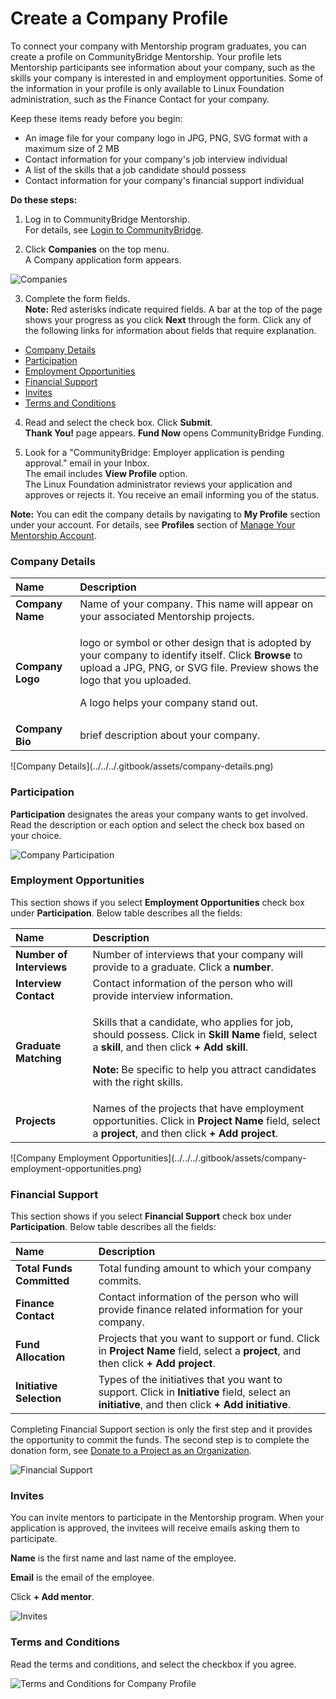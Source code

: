 # Create a Company Profile

To connect your company with Mentorship program graduates, you can create a profile on CommunityBridge Mentorship. Your profile lets Mentorship participants see information about your company, such as the skills your company is interested in and employment opportunities. Some of the information in your profile is only available to Linux Foundation administration, such as the Finance Contact for your company.

Keep these items ready before you begin:

* An image file for your company logo in JPG, PNG, SVG format with a maximum size of 2 MB
* Contact information for your company's job interview individual
* A list of the skills that a job candidate should possess
* Contact information for your company's financial support individual

**Do these steps:**

1. Log in to CommunityBridge Mentorship.  
For details, see [Login to CommunityBridge](../../user-profile/log-in-to-communitybridge/).  
  
2. Click **Companies** on the top menu.  
A Company application form appears.

![Companies](../../../.gitbook/assets/companies.png)

3. Complete the form fields.  
**Note:** Red asterisks indicate required fields. A bar at the top of the page shows your progress as you click **Next** through the form. Click any of the following links for information about fields that require explanation.

* [Company Details](create-a-company-profile.md#CreateaCompanyProfile-CompanyDetails)
* [Participation](create-a-company-profile.md#CreateaCompanyProfile-Participation)
* [Employment Opportunities](create-a-company-profile.md#CreateaCompanyProfile-EmploymentOpportunities)
* [Financial Support](create-a-company-profile.md#CreateaCompanyProfile-FinancialSupport)
* [Invites](create-a-company-profile.md#CreateaCompanyProfile-Invites)
* [Terms and Conditions](create-a-company-profile.md#CreateaCompanyProfile-TermsandConditions)

4. Read and select the check box. Click **Submit**.  
**Thank You!** page appears. **Fund Now** opens CommunityBridge Funding.  
  
5. Look for a "CommunityBridge: Employer application is pending approval." email in your Inbox.  
The email includes **View Profile** option.   
The Linux Foundation administrator reviews your application and approves or rejects it. You receive an email informing you of the status.

**Note:** You can edit the company details by navigating to **My Profile** section under your account. For details, see **Profiles** section of [Manage Your Mentorship Account](../administrators/manage-your-mentorship-account.md#profiles).

### Company Details <a id="CreateaCompanyProfile-CompanyDetails"></a>

<table>
  <thead>
    <tr>
      <th style="text-align:left">Name</th>
      <th style="text-align:left">Description</th>
    </tr>
  </thead>
  <tbody>
    <tr>
      <td style="text-align:left"><b>Company Name</b>
      </td>
      <td style="text-align:left">Name of your company. This name will appear on your associated Mentorship
        projects.</td>
    </tr>
    <tr>
      <td style="text-align:left"><b>Company Logo</b>
      </td>
      <td style="text-align:left">
        <p>logo or symbol or other design that is adopted by your company to identify
          itself. Click <b>Browse</b> to upload a JPG, PNG, or SVG file. Preview shows
          the logo that you uploaded.</p>
        <p>A logo helps your company stand out.</p>
      </td>
    </tr>
    <tr>
      <td style="text-align:left"><b>Company Bio</b>
      </td>
      <td style="text-align:left">brief description about your company.</td>
    </tr>
  </tbody>
</table>![Company Details](../../../.gitbook/assets/company-details.png)

### Participation <a id="CreateaCompanyProfile-Participation"></a>

**Participation** designates the areas your company wants to get involved. Read the description or each option and select the check box based on your choice.

![Company Participation](../../../.gitbook/assets/company-participation.png)

### Employment Opportunities <a id="CreateaCompanyProfile-EmploymentOpportunities"></a>

This section shows if you select **Employment Opportunities** check box under **Participation**. Below table describes all the fields:

<table>
  <thead>
    <tr>
      <th style="text-align:left">Name</th>
      <th style="text-align:left">Description</th>
    </tr>
  </thead>
  <tbody>
    <tr>
      <td style="text-align:left"><b>Number of Interviews</b>
      </td>
      <td style="text-align:left">Number of interviews that your company will provide to a graduate. Click
        a <b>number</b>.</td>
    </tr>
    <tr>
      <td style="text-align:left"><b>Interview Contact</b>
      </td>
      <td style="text-align:left">Contact information of the person who will provide interview information.</td>
    </tr>
    <tr>
      <td style="text-align:left"><b>Graduate Matching</b>
      </td>
      <td style="text-align:left">
        <p>Skills that a candidate, who applies for job, should possess. Click in <b>Skill Name </b>field,
          select a <b>skill</b>, and then click <b>+ Add skill</b>.</p>
        <p><b>Note: </b>Be specific to help you attract candidates with the right
          skills.</p>
      </td>
    </tr>
    <tr>
      <td style="text-align:left"><b>Projects</b>
      </td>
      <td style="text-align:left">Names of the projects that have employment opportunities. Click in <b>Project Name </b>field,
        select a <b>project</b>, and then click <b>+ Add project</b>.</td>
    </tr>
  </tbody>
</table>![Company Employment Opportunities](../../../.gitbook/assets/company-employment-opportunities.png)

### Financial Support <a id="CreateaCompanyProfile-FinancialSupport"></a>

This section shows if you select **Financial Support** check box under **Participation**. Below table describes all the fields:

| Name | Description |
| :--- | :--- |
| **Total Funds Committed** | Total funding amount to which your company commits. |
| **Finance Contact** | Contact information of the person who will provide finance related information for your company. |
| **Fund Allocation** | Projects that you want to support or fund. Click in **Project Name** field, select a **project**, and then click **+ Add project**. |
| **Initiative Selection** |  Types of the initiatives that you want to support. Click in **Initiative** field, select an **initiative**, and then click **+ Add initiative**. |

Completing Financial Support section is only the first step and it provides the opportunity to commit the funds. The second step is to complete the donation form, see [Donate to a Project as an Organization](../../communitybridge-funding/donate-sponsor/donate-as-a-project-sponsor/). 

![Financial Support](../../../.gitbook/assets/financial-support.png)

### Invites <a id="CreateaCompanyProfile-Invites"></a>

You can invite mentors to participate in the Mentorship program. When your application is approved, the invitees will receive emails asking them to participate.

**Name** is the first name and last name of the employee.

**Email** is the email of the employee. 

Click **+ Add mentor**.

![Invites](../../../.gitbook/assets/invites.png)

### Terms and Conditions <a id="CreateaCompanyProfile-TermsandConditions"></a>

Read the terms and conditions, and select the checkbox if you agree.

![Terms and Conditions for Company Profile](../../../.gitbook/assets/terms-and-conditions-for-compnay-profile.png)

